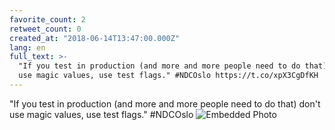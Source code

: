 ```yaml
---
favorite_count: 2
retweet_count: 0
created_at: "2018-06-14T13:47:00.000Z"
lang: en
full_text: >-
  "If you test in production (and more and more people need to do that) don't
  use magic values, use test flags." #NDCOslo https://t.co/xpX3CgDfKH
---
```


"If you test in production (and more and more people need to do that) don't use
magic values, use test flags." #NDCOslo
![Embedded Photo](https://twitter-media-coderbyheart.s3.eu-north-1.amazonaws.com/1007258105552482304-Dfp_5tkXkAEVgYu.jpg)

